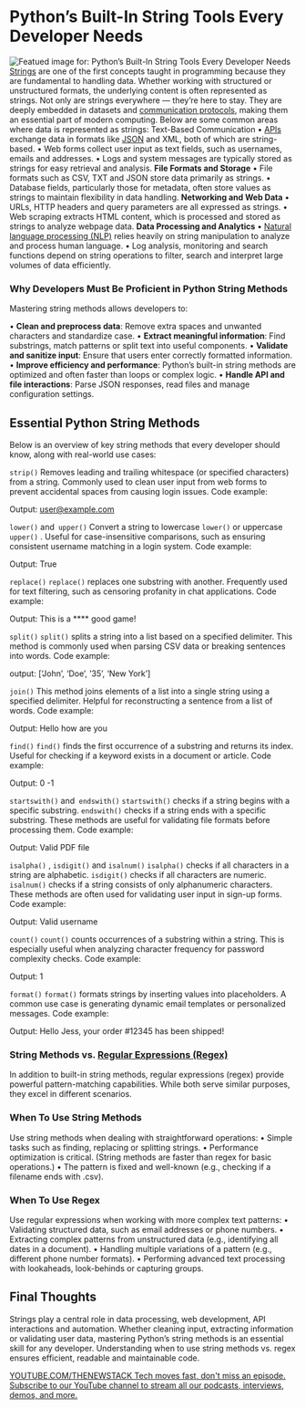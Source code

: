 # Python’s Built-In String Tools Every Developer Needs
![Featued image for: Python’s Built-In String Tools Every Developer Needs](https://cdn.thenewstack.io/media/2025/03/4fa0a18a-julia-maior-ebnflgjclvo-unsplash-1-1024x683.jpg)
[Strings](https://thenewstack.io/what-are-python-f-strings-and-how-do-you-use-them/) are one of the first concepts taught in programming because they are fundamental to handling data. Whether working with structured or unstructured formats, the underlying content is often represented as strings. Not only are strings everywhere — they’re here to stay. They are deeply embedded in datasets and [communication protocols](https://thenewstack.io/how-to-work-with-protocols-and-get-started-with-activitypub/), making them an essential part of modern computing. Below are some common areas where data is represented as strings:
Text-Based Communication
• [APIs](https://thenewstack.io/api-management/) exchange data in formats like [JSON](https://thenewstack.io/how-to-use-json-in-your-python-code/) and XML, both of which are string-based.
• Web forms collect user input as text fields, such as usernames, emails and addresses.
• Logs and system messages are typically stored as strings for easy retrieval and analysis.
**File Formats and Storage**
• File formats such as CSV, TXT and JSON store data primarily as strings.
• Database fields, particularly those for metadata, often store values as strings to maintain flexibility in data handling.
**Networking and Web Data**
• URLs, HTTP headers and query parameters are all expressed as strings.
• Web scraping extracts HTML content, which is processed and stored as strings to analyze webpage data.
**Data Processing and Analytics**
• [Natural language processing (NLP)](https://thenewstack.io/service-simplifies-natural-language-processing-for-developers/) relies heavily on string manipulation to analyze and process human language.
• Log analysis, monitoring and search functions depend on string operations to filter, search and interpret large volumes of data efficiently.
### Why Developers Must Be Proficient in Python String Methods
Mastering string methods allows developers to:

• **Clean and preprocess data**: Remove extra spaces and unwanted characters and standardize case.
• **Extract meaningful information**: Find substrings, match patterns or split text into useful components.
• **Validate and sanitize input**: Ensure that users enter correctly formatted information.
• **Improve efficiency and performance**: Python’s built-in string methods are optimized and often faster than loops or complex logic.
• **Handle API and file interactions**: Parse JSON responses, read files and manage configuration settings.

## Essential Python String Methods
Below is an overview of key string methods that every developer should know, along with real-world use cases:

`strip()`
Removes leading and trailing whitespace (or specified characters) from a string. Commonly used to clean user input from web forms to prevent accidental spaces from causing login issues.
Code example:

Output: user@example.com

`lower()`
and` upper()`
Convert a string to lowercase `lower()`
or uppercase `upper()`
. Useful for case-insensitive comparisons, such as ensuring consistent username matching in a login system.
Code example:

Output: True

`replace()`
`replace()`
replaces one substring with another. Frequently used for text filtering, such as censoring profanity in chat applications.
Code example:

Output: This is a **** good game!

`split()`
`split()`
splits a string into a list based on a specified delimiter. This method is commonly used when parsing CSV data or breaking sentences into words.
Code example:

output: [‘John’, ‘Doe’, ’35’, ‘New York’]

`join()`
This method joins elements of a list into a single string using a specified delimiter. Helpful for reconstructing a sentence from a list of words.
Code example:

Output: Hello how are you

`find()`
`find()`
finds the first occurrence of a substring and returns its index. Useful for checking if a keyword exists in a document or article.
Code example:

Output:
0
-1

`startswith()`
and` endswith()`
`startswith()`
checks if a string begins with a specific substring. `endswith()`
checks if a string ends with a specific substring. These methods are useful for validating file formats before processing them.
Code example:

Output: Valid PDF file

`isalpha()`
, `isdigit()`
and `isalnum()`
`isalpha()`
checks if all characters in a string are alphabetic. `isdigit()`
checks if all characters are numeric. `isalnum()`
checks if a string consists of only alphanumeric characters. These methods are often used for validating user input in sign-up forms.
Code example:

Output: Valid username

`count()`
`count()`
counts occurrences of a substring within a string. This is especially useful when analyzing character frequency for password complexity checks.
Code example:

Output: 1

`format()`
`format()`
formats strings by inserting values into placeholders. A common use case is generating dynamic email templates or personalized messages.
Code example:

Output: Hello Jess, your order #12345 has been shipped!

### String Methods vs. [Regular Expressions (Regex)](https://thenewstack.io/introduction-to-using-grep-with-regular-expressions-via-warp/)
In addition to built-in string methods, regular expressions (regex) provide powerful pattern-matching capabilities. While both serve similar purposes, they excel in different scenarios.

### When To Use String Methods
Use string methods when dealing with straightforward operations:
• Simple tasks such as finding, replacing or splitting strings.
• Performance optimization is critical. (String methods are faster than regex for basic operations.)
• The pattern is fixed and well-known (e.g., checking if a filename ends with .csv).

### When To Use Regex
Use regular expressions when working with more complex text patterns:
• Validating structured data, such as email addresses or phone numbers.
• Extracting complex patterns from unstructured data (e.g., identifying all dates in a document).
• Handling multiple variations of a pattern (e.g., different phone number formats).
• Performing advanced text processing with lookaheads, look-behinds or capturing groups.

## Final Thoughts
Strings play a central role in data processing, web development, API interactions and automation. Whether cleaning input, extracting information or validating user data, mastering Python’s string methods is an essential skill for any developer. Understanding when to use string methods vs. regex ensures efficient, readable and maintainable code.

[
YOUTUBE.COM/THENEWSTACK
Tech moves fast, don't miss an episode. Subscribe to our YouTube
channel to stream all our podcasts, interviews, demos, and more.
](https://youtube.com/thenewstack?sub_confirmation=1)